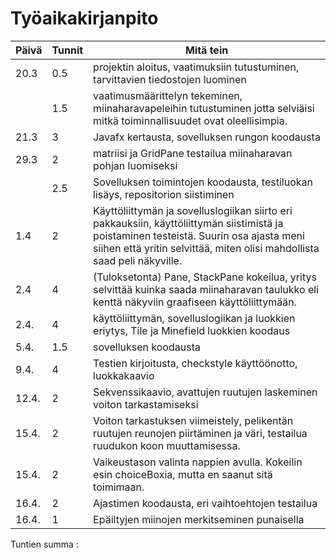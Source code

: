 # Työaikakirjanpito
Päivä | Tunnit | Mitä tein
------|--------|----------
20.3 | 0.5 | projektin aloitus, vaatimuksiin tutustuminen, tarvittavien tiedostojen luominen
  || 1.5 | vaatimusmäärittelyn tekeminen, miinaharavapeleihin tutustuminen jotta selviäisi mitkä toiminnallisuudet ovat oleellisimpia.
  21.3 | 3 | Javafx kertausta, sovelluksen rungon koodausta
  29.3 | 2 | matriisi ja GridPane testailua miinaharavan pohjan luomiseksi
  || 2.5 | Sovelluksen toimintojen koodausta, testiluokan lisäys, repositorion siistiminen
  1.4 | 2 | Käyttöliittymän ja sovelluslogiikan siirto eri pakkauksiin, käyttöliittymän siistimistä ja poistaminen testeistä. Suurin osa ajasta meni siihen että yritin selvittää, miten olisi mahdollista saad peli näkyville.
  2.4 | 4 | (Tuloksetonta) Pane, StackPane kokeilua, yritys selvittää kuinka saada miinaharavan taulukko eli kenttä näkyviin graafiseen käyttöliittymään.
  2.4. | 4 | käyttöliittymän, sovelluslogiikan ja luokkien eriytys, Tile ja Minefield luokkien koodaus
  5.4. |1.5 | sovelluksen koodausta
9.4. | 4 | Testien kirjoitusta, checkstyle käyttöönotto, luokkakaavio
12.4. | 2 | Sekvenssikaavio, avattujen ruutujen laskeminen voiton tarkastamiseksi
15.4. | 2 | Voiton tarkastuksen viimeistely, pelikentän ruutujen reunojen piirtäminen ja väri, testailua ruudukon koon muuttamisessa.
15.4. |2 | Vaikeustason valinta nappien avulla. Kokeilin esin choiceBoxia, mutta en saanut sitä toimimaan.
16.4. | 2 | Ajastimen koodausta, eri vaihtoehtojen testailua
16.4. | 1 | Epäiltyjen miinojen merkitseminen punaisella

Tuntien summa :
